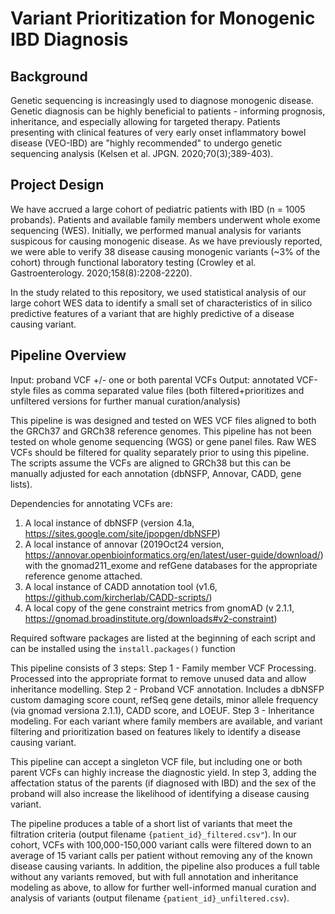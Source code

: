 # Variant Prioritization for Monogenic IBD Diagnosis

## Background
Genetic sequencing is increasingly used to diagnose monogenic disease. Genetic diagnosis can be highly beneficial to patients - informing prognosis, inheritance, and especially allowing for targeted therapy. Patients presenting with clinical features of very early onset inflammatory bowel disease (VEO-IBD) are "highly recommended" to undergo genetic sequencing analysis (Kelsen et al. JPGN. 2020;70(3);389-403).

## Project Design 
We have accrued a large cohort of pediatric patients with IBD (n = 1005 probands). Patients and available family members underwent whole exome sequencing (WES). Initially, we performed manual analysis for variants suspicous for causing monogenic disease. As we have previously reported, we were able to verify 38 disease causing monogenic variants (~3% of the cohort) through functional laboratory testing (Crowley et al. Gastroenterology. 2020;158(8):2208-2220).

In the study related to this repository, we used statistical analysis of our large cohort WES data to identify a small set of characteristics of in silico predictive features of a variant that are highly predictive of a disease causing variant.

## Pipeline Overview
Input: proband VCF +/- one or both parental VCFs
Output: annotated VCF-style files as comma separated value files (both filtered+prioritizes and unfiltered versions for further manual curation/analysis)

This pipeline is was designed and tested on WES VCF files aligned to both the GRCh37 and GRCh38 reference genomes. This pipeline has not been tested on whole genome sequencing (WGS) or gene panel files. Raw WES VCFs should be filtered for quality separately prior to using this pipeline. The scripts assume the VCFs are aligned to GRCh38 but this can be manually adjusted for each annotation (dbNSFP, Annovar, CADD, gene lists).

Dependencies for annotating VCFs are:
1. A local instance of dbNSFP (version 4.1a, https://sites.google.com/site/jpopgen/dbNSFP)
2. A local instance of annovar (2019Oct24 version, https://annovar.openbioinformatics.org/en/latest/user-guide/download/) with the gnomad211_exome and refGene databases for the appropriate reference genome attached.
3. A local instance of CADD annotation tool (v1.6, https://github.com/kircherlab/CADD-scripts/)
4. A local copy of the gene constraint metrics from gnomAD (v 2.1.1, https://gnomad.broadinstitute.org/downloads#v2-constraint)

Required software packages are listed at the beginning of each script and can be installed using the `install.packages()` function

This pipeline consists of 3 steps:
Step 1 - Family member VCF Processing. Processed into the appropriate format to remove unused data and allow inheritance modelling.
Step 2 - Proband VCF annotation. Includes a dbNSFP custom damaging score count, refSeq gene details, minor allele frequency (via gnomad versiona 2.1.1), CADD score, and LOEUF.
Step 3 - Inheritance modeling. For each variant where family members are available, and variant filtering and prioritization based on features likely to identify a disease causing variant.

This pipeline can accept a singleton VCF file, but including one or both parent VCFs can highly increase the diagnostic yield. In step 3, adding the affectation status of the parents (if diagnosed with IBD) and the sex of the proband will also increase the likelihood of identifying a disease causing variant.

The pipeline produces a table of a short list of variants that meet the filtration criteria (output filename `{patient_id}_filtered.csv"`). In our cohort, VCFs with 100,000-150,000 variant calls were filtered down to an average of 15 variant calls per patient without removing any of the known disease causing variants. In addition, the pipeline also produces a full table without any variants removed, but with full annotation and inheritance modeling as above, to allow for further well-informed manual curation and analysis of variants (output filename `{patient_id}_unfiltered.csv`).
